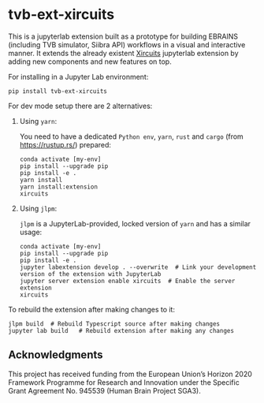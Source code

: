 # tvb-ext-xircuits

This is a jupyterlab extension built as a prototype for building EBRAINS 
(including TVB simulator, Siibra API) workflows in a visual and interactive manner. It 
extends the already existent [Xircuits](https://xircuits.io/) jupyterlab extension 
by adding new components and new features on top.

For installing in a Jupyter Lab environment:

    pip install tvb-ext-xircuits


For dev mode setup there are 2 alternatives:
1. Using `yarn`:

    You need to have a dedicated `Python env`, `yarn`, `rust` and `cargo` (from https://rustup.rs/) prepared:
   
    ```
    conda activate [my-env]
    pip install --upgrade pip
    pip install -e .
    yarn install
    yarn install:extension
    xircuits
    ```
2. Using `jlpm`:

    `jlpm` is a JupyterLab-provided, locked version of `yarn` and has a similar usage:

    ```
    conda activate [my-env]
    pip install --upgrade pip
    pip install -e .
    jupyter labextension develop . --overwrite  # Link your development version of the extension with JupyterLab
    jupyter server extension enable xircuits  # Enable the server extension
    xircuits
    ```
    
To rebuild the extension after making changes to it:

    jlpm build  # Rebuild Typescript source after making changes
    jupyter lab build   # Rebuild extension after making any changes


##  Acknowledgments
This project has received funding from the European Union’s Horizon 2020 Framework Programme for Research and Innovation under the Specific Grant Agreement No. 945539 (Human Brain Project SGA3).
